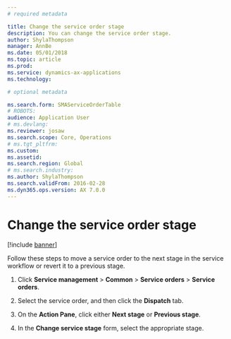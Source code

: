```yaml
---
# required metadata

title: Change the service order stage 
description: You can change the service order stage.
author: ShylaThompson
manager: AnnBe
ms.date: 05/01/2018
ms.topic: article
ms.prod: 
ms.service: dynamics-ax-applications
ms.technology: 

# optional metadata

ms.search.form: SMAServiceOrderTable
# ROBOTS: 
audience: Application User
# ms.devlang: 
ms.reviewer: josaw
ms.search.scope: Core, Operations
# ms.tgt_pltfrm: 
ms.custom: 
ms.assetid: 
ms.search.region: Global
# ms.search.industry: 
ms.author: ShylaThompson
ms.search.validFrom: 2016-02-28
ms.dyn365.ops.version: AX 7.0.0
---
```


# Change the service order stage 

[!include [banner](../includes/banner.md)]


Follow these steps to move a service order to the next stage in the service workflow or revert it to a previous stage.

1.  Click **Service management** \> **Common** \> **Service orders** \> **Service orders**.

2.  Select the service order, and then click the **Dispatch** tab.

3.  On the **Action Pane**, click either **Next stage** or **Previous stage**.

4.  In the **Change service stage** form, select the appropriate stage.


